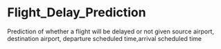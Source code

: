 # Flight_Delay_Prediction

Prediction of whether a flight will be delayed or not given source airport, destination airport, departure scheduled time,arrival scheduled time
